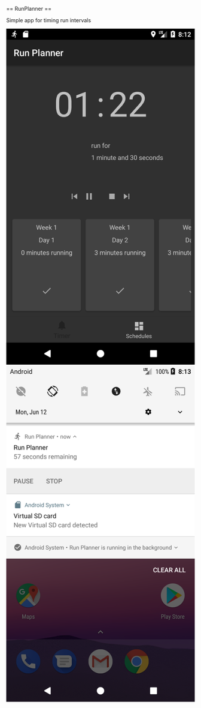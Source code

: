 == RunPlanner ==

Simple app for timing run intervals

![activity](https://raw.githubusercontent.com/mr/RunPlanner/master/activity.png)
![activity](https://raw.githubusercontent.com/mr/RunPlanner/master/notification.png)
